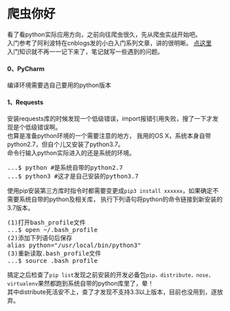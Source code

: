 # 爬虫你好

看了看python实际应用方向，之前向往爬虫很久，先从爬虫实战开始吧。<br/>
入门参考了阿利波特在cnblogs发的小白入门系列文章，讲的很明晰。
[点这里](https://www.cnblogs.com/Albert-Lee/tag/%E7%88%AC%E8%99%AB/) <br/>
入门知识就不再一一记下来了，笔记就写一些遇到的问题。
#### 0、PyCharm
编译环境需要选自己要用的python版本
#### 1、Requests
安装requests库的时候发现一个低级错误，import报错引用失败，搜了一下才发现是个低级错误啊。
<br/>
也算是准备python环境的一个需要注意的地方，
我用的OS X，系统本身自带python2.7，但自个儿又安装了python3.7。
<br/>
命令行输入python实际进入的还是系统的环境。
<pre>
...$ python #是系统自带的python2.7
...$ python3 #这才是自己安装的python3.7
</pre>
使用pip安装第三方库时指令时都需要变更成`pip3 install xxxxxx`，如果确定不需要系统自带的python及相关库，
执行下列语句将python的命令链接到新安装的3.7版本。
<pre>
(1)打开bash_profile文件
...$ open ~/.bash_profile
(2)添加下列语句后保存
alias python="/usr/local/bin/python3"
(3)重新读取.bash_profile文件
...$ source .bash_profile
</pre>
搞定之后检查了`pip list`发现之前安装的开发必备包`pip，distribute，nose，virtualenv`果然都跑到系统自带的python库里了，晕！
<br/>
其中distribute死活安不上，查了才发现不支持3.3以上版本，目前也没用到，逐放弃。
